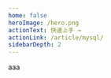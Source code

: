```yaml
---
home: false
heroImage: /hero.png
actionText: 快速上手 →
actionLink: /article/mysql/
sidebarDepth: 2
---
```

aaa
